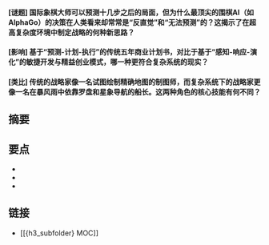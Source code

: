 #### [谜题] 国际象棋大师可以预测十几步之后的局面，但为什么最顶尖的围棋AI（如AlphaGo）的决策在人类看来却常常是“反直觉”和“无法预测”的？这揭示了在超高复杂度环境中制定战略的何种新思路？


#### [影响] 基于“预测-计划-执行”的传统五年商业计划书，对比于基于“感知-响应-演化”的敏捷开发与精益创业模式，哪一种更符合复杂系统的现实？


#### [类比] 传统的战略家像一名试图绘制精确地图的制图师，而复杂系统下的战略家更像一名在暴风雨中依靠罗盘和星象导航的船长。这两种角色的核心技能有何不同？


## 摘要


## 要点

- 
- 
- 

## 链接

- [[{h3_subfolder} MOC]]

